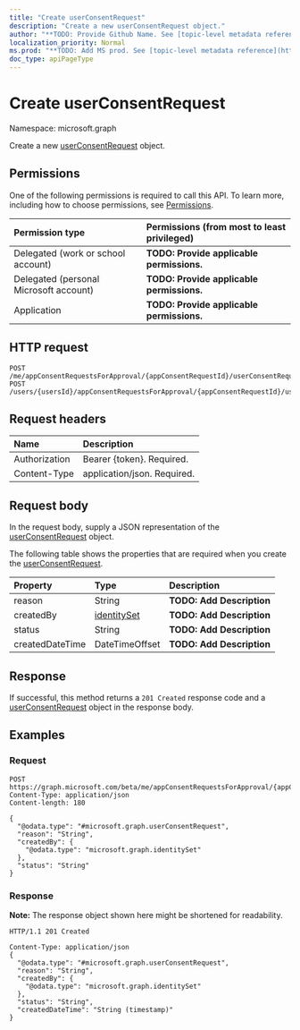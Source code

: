 ```yaml
---
title: "Create userConsentRequest"
description: "Create a new userConsentRequest object."
author: "**TODO: Provide Github Name. See [topic-level metadata reference](https://msgo.azurewebsites.net/add/document/guidelines/metadata.html#topic-level-metadata)**"
localization_priority: Normal
ms.prod: "**TODO: Add MS prod. See [topic-level metadata reference](https://msgo.azurewebsites.net/add/document/guidelines/metadata.html#topic-level-metadata)**"
doc_type: apiPageType
---
```


# Create userConsentRequest
Namespace: microsoft.graph

Create a new [userConsentRequest](../resources/userconsentrequest.md) object.

## Permissions
One of the following permissions is required to call this API. To learn more, including how to choose permissions, see [Permissions](/graph/permissions-reference).

|Permission type|Permissions (from most to least privileged)|
|:---|:---|
|Delegated (work or school account)|**TODO: Provide applicable permissions.**|
|Delegated (personal Microsoft account)|**TODO: Provide applicable permissions.**|
|Application|**TODO: Provide applicable permissions.**|

## HTTP request

<!-- {
  "blockType": "ignored"
}
-->
``` http
POST /me/appConsentRequestsForApproval/{appConsentRequestId}/userConsentRequests
POST /users/{usersId}/appConsentRequestsForApproval/{appConsentRequestId}/userConsentRequests
```

## Request headers
|Name|Description|
|:---|:---|
|Authorization|Bearer {token}. Required.|
|Content-Type|application/json. Required.|

## Request body
In the request body, supply a JSON representation of the [userConsentRequest](../resources/userconsentrequest.md) object.

The following table shows the properties that are required when you create the [userConsentRequest](../resources/userconsentrequest.md).

|Property|Type|Description|
|:---|:---|:---|
|reason|String|**TODO: Add Description**|
|createdBy|[identitySet](../resources/identityset.md)|**TODO: Add Description**|
|status|String|**TODO: Add Description**|
|createdDateTime|DateTimeOffset|**TODO: Add Description**|



## Response

If successful, this method returns a `201 Created` response code and a [userConsentRequest](../resources/userconsentrequest.md) object in the response body.

## Examples

### Request
<!-- {
  "blockType": "request",
  "name": "create_userconsentrequest_from_"
}
-->
``` http
POST https://graph.microsoft.com/beta/me/appConsentRequestsForApproval/{appConsentRequestId}/userConsentRequests
Content-Type: application/json
Content-length: 180

{
  "@odata.type": "#microsoft.graph.userConsentRequest",
  "reason": "String",
  "createdBy": {
    "@odata.type": "microsoft.graph.identitySet"
  },
  "status": "String"
}
```


### Response
**Note:** The response object shown here might be shortened for readability.
<!-- {
  "blockType": "response",
  "truncated": true,
  "@odata.type": "microsoft.graph.userConsentRequest"
}
-->
``` http
HTTP/1.1 201 Created

Content-Type: application/json
{
  "@odata.type": "#microsoft.graph.userConsentRequest",
  "reason": "String",
  "createdBy": {
    "@odata.type": "microsoft.graph.identitySet"
  },
  "status": "String",
  "createdDateTime": "String (timestamp)"
}
```

